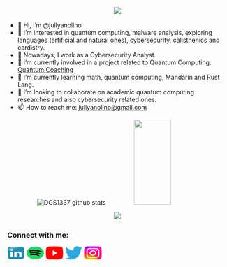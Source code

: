 <p align="center">
  <img src="https://readme-typing-svg.demolab.com/?lines=Do.+Fail.+Learn.+Repeat.;Always+adapting&font=Fira%20Code&center=true&width=380&height=50&duration=4000&pause=1000">
</p>

- 👋 Hi, I’m @jullyanolino
- 👀 I’m interested in quantum computing, malware analysis, exploring languages (artificial and natural ones), cybersecurity, calisthenics and cardistry.
- :office: Nowadays, I work as a Cybersecurity Analyst.
- :rocket: I’m currently involved in a project related to Quantum Computing: [Quantum Coaching](https://onlino.gitbook.io/quantum_coaching/)
- 🌱 I’m currently learning math, quantum computing, Mandarin and Rust Lang.
- 💞️ I’m looking to collaborate on academic quantum computing researches and also cybersecurity related ones.
- 📫 How to reach me: jullyanolino@gmail.com


<div align="center">  
  <img width="49%" height="195px" src="https://github-readme-stats.vercel.app/api?username=jullyanolino&show_icons=true&count_private=true&hide_border=true&title_color=00bfbf&icon_color=00bfbf&text_color=c9d1d9&bg_color=0d1117" alt="DGS1337 github stats" /> 
  <img width="41%" height="195px" src="https://github-readme-stats.vercel.app/api/top-langs/?username=jullyanolino&layout=compact&hide_border=true&title_color=00bfbf&text_color=00bfbf&bg_color=0d1117" />
</div>

<!--
<img width=100% src="https://capsule-render.vercel.app/api?type=waving&color=00bfbf&height=120&section=footer"/>
-->

<p align="center">
   <img src="http://github-readme-streak-stats.herokuapp.com?user=jullyanolino&theme=dark">
</p>

<h3 align="left">Connect with me:</h3>
<p align="left">
  <a href="https://www.linkedin.com/in/jullyanolino/" target="blank"><img align="center" src="https://github.com/jullyanolino/jullyanolino/blob/main/social/icons/linkedin.svg" alt="" height="30" width="40" /></a>
  <a href="https://podcasters.spotify.com/pod/show/onlino" target="blank"><img align="center" src="https://github.com/jullyanolino/jullyanolino/blob/main/social/icons/spotify.svg" alt="" height="30" width="40" /></a>
  <a href="https://www.youtube.com/@jullyanolino" target="blank"><img align="center" src="https://github.com/jullyanolino/jullyanolino/blob/main/social/icons/youtube.svg" alt="" height="30" width="40" /></a>
  <a href="https://twitter.com/JullyanoLino" target="blue"><img align="center" src="https://github.com/jullyanolino/jullyanolino/blob/main/social/icons/twitter.svg" alt="" height="30" width="40"/></a>
  <a href="https://www.instagram.com/jullyanolino/" target="blank"><img align="center" src="https://github.com/jullyanolino/jullyanolino/blob/main/social/icons/instagram.svg" alt="" height="30" width="40" /></a>
  <!--
  <a href="https://dev.to/jullyanolino" target="blank"><img align="center" src="https://dev-to-uploads.s3.amazonaws.com/uploads/logos/resized_logo_UQww2soKuUsjaOGNB38o.png" alt="" height="30" width="40" /></a>
  -->  
</p>
<!--
<p align="left">
  <img align="center" src="https://github.com/jullyanolino/jullyanolino/blob/main/linktree-jullyanolino.png" alt="JullyanoLino" width="100" height="100" />
</p>
-->

<!--
<p align="center">
  <a href="https://www.buymeacoffee.com/jullyanolino"> 
    <img align="center" src="https://www.buymeacoffee.com/assets/img/guidelines/download-assets-sm-1.svg" alt="JullyanoLino"/>
  </a>
</p>
-->


